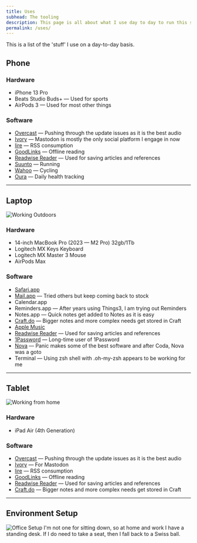 ```yaml
---
title: Uses
subhead: The tooling
description: This page is all about what I use day to day to run this site and my life.
permalink: /uses/
---
```


This is a list of the 'stuff' I use on a day-to-day basis.

## Phone

### Hardware

- iPhone 13 Pro
- Beats Studio Buds+ — Used for sports
- AirPods 3 — Used for most other things

### Software

- [Overcast](https://overcast.fm/) — Pushing through the update issues as it is the best audio
- [Ivory](https://tapbots.com/ivory/) — Mastodon is mostly the only social platform I engage in now
- [lire](https://www.lireapp.com) — RSS consumption
- [GoodLinks](https://goodlinks.app) — Offline reading
- [Readwise Reader](https://readwise.io/read) — Used for saving articles and references
- [Suunto](https://www.suunto.com/en-gb/suunto-app/suunto-app-2022/) — Running
- [Wahoo](https://uk.wahoofitness.com/fitness-apps) — Cycling
- [Oura](https://ouraring.com) — Daily health tracking

---

## Laptop

![Working Outdoors](/images/pages/IMG_1361.jpg 'Working outside')

### Hardware

- 14-inch MacBook Pro (2023 — M2 Pro) 32gb/1Tb
- Logitech MX Keys Keyboard
- Logitech MX Master 3 Mouse
- AirPods Max

### Software

- [Safari.app](https://www.apple.com/uk/safari/)
- [Mail.app](https://www.icloud.com/mail/) — Tried others but keep coming back to stock
- Calendar.app
- Reminders.app — After years using Things3, I am trying out Reminders
- Notes.app — Quick notes get added to Notes as it is easy
- [Craft.do](https://www.craft.do) — Bigger notes and more complex needs get stored in Craft
- [Apple Music](https://www.apple.com/uk/apple-music/)
- [Readwise Reader](https://readwise.io/read) — Used for saving articles and references
- [1Password](https://1password.com) — Long-time user of 1Password
- [Nova](https://nova.app) — Panic makes some of the best software and after Coda, Nova was a goto
- Terminal — Using zsh shell with .oh-my-zsh appears to be working for me

---

## Tablet

![Working from home](/images/pages/IMG_0437.jpg 'Working from home')

### Hardware

- iPad Air (4th Generation)

### Software

- [Overcast](https://overcast.fm/) — Pushing through the update issues as it is the best audio
- [Ivory](https://tapbots.com/ivory/) — For Mastodon
- [lire](https://www.lireapp.com) — RSS consumption
- [GoodLinks](https://goodlinks.app) — Offline reading
- [Readwise Reader](https://readwise.io/read) — Used for saving articles and references
- [Craft.do](https://www.craft.do) — Bigger notes and more complex needs get stored in Craft

---

## Environment Setup

![Office Setup](/images/pages/IMG_1225.jpg 'Office setup')
I'm not one for sitting down, so at home and work I have a standing desk. If I do need to take a seat, then I fall back to a Swiss ball.

